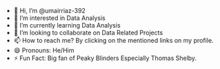 - 👋 Hi, I’m @umairriaz-392
- 👀 I’m interested in Data Analysis
- 🌱 I’m currently learning Data Analysis 
- 💞️ I’m looking to collaborate on Data Related Projects
- 📫 How to reach me? By clicking on the mentioned links on my profile.
- 😄 Pronouns: He/Him
- ⚡ Fun Fact:  Big fan of Peaky Blinders Especially Thomas Shelby.

<!---
umairriaz-392/umairriaz-392 is a ✨ special ✨ repository because its `README.md` (this file) appears on your GitHub profile.
You can click the Preview link to take a look at your changes.
--->
